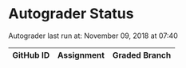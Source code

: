 # Autograder Status
Autograder last run at: November 09, 2018 at 07:40

| GitHub ID | Assignment | Graded Branch |
|-----------|------------|---------------|
